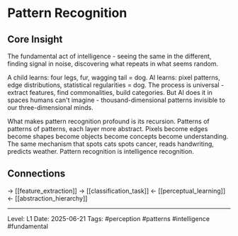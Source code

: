 # Pattern Recognition

## Core Insight
The fundamental act of intelligence - seeing the same in the different, finding signal in noise, discovering what repeats in what seems random.

A child learns: four legs, fur, wagging tail = dog. AI learns: pixel patterns, edge distributions, statistical regularities = dog. The process is universal - extract features, find commonalities, build categories. But AI does it in spaces humans can't imagine - thousand-dimensional patterns invisible to our three-dimensional minds.

What makes pattern recognition profound is its recursion. Patterns of patterns of patterns, each layer more abstract. Pixels become edges become shapes become objects become concepts become understanding. The same mechanism that spots cats spots cancer, reads handwriting, predicts weather. Pattern recognition is intelligence recognition.

## Connections
→ [[feature_extraction]]
→ [[classification_task]]
← [[perceptual_learning]]
← [[abstraction_hierarchy]]

---
Level: L1
Date: 2025-06-21
Tags: #perception #patterns #intelligence #fundamental